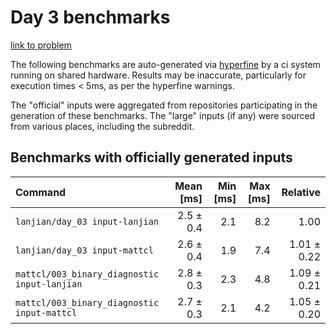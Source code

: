 # Day 3 benchmarks

[link to problem](http://adventofcode.com/2021/day/3)

The following benchmarks are auto-generated via [hyperfine](https://github.com/sharkdp/hyperfine) by a ci system running on shared hardware. Results may be inaccurate, particularly for execution times < 5ms, as per the hyperfine warnings.

The "official" inputs were aggregated from repositories participating in the generation of these benchmarks. The "large" inputs (if any) were sourced from various places, including the subreddit.

## Benchmarks with officially generated inputs
| Command | Mean [ms] | Min [ms] | Max [ms] | Relative |
|:---|---:|---:|---:|---:|
| `lanjian/day_03 input-lanjian` | 2.5 ± 0.4 | 2.1 | 8.2 | 1.00 |
| `lanjian/day_03 input-mattcl` | 2.6 ± 0.4 | 1.9 | 7.4 | 1.01 ± 0.22 |
| `mattcl/003_binary_diagnostic input-lanjian` | 2.8 ± 0.3 | 2.3 | 4.8 | 1.09 ± 0.21 |
| `mattcl/003_binary_diagnostic input-mattcl` | 2.7 ± 0.3 | 2.1 | 4.2 | 1.05 ± 0.20 |

